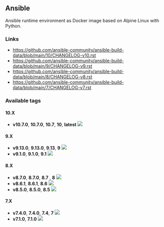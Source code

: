 Ansible
---

Ansible runtime environment as Docker image based on Alpine Linux with Python.


### Links
- <https://github.com/ansible-community/ansible-build-data/blob/main/10/CHANGELOG-v10.rst>
- <https://github.com/ansible-community/ansible-build-data/blob/main/9/CHANGELOG-v9.rst>
- <https://github.com/ansible-community/ansible-build-data/blob/main/8/CHANGELOG-v8.rst>
- <https://github.com/ansible-community/ansible-build-data/blob/main/7/CHANGELOG-v7.rst>


### Available tags
#### 10.X
- **v10.7.0**, **10.7.0**, **10.7**, **10**, **latest** ![](https://img.shields.io/docker/image-size/magnaz/ansible/v10.7.0)
#### 9.X
- **v9.13.0**, **9.13.0**, **9.13**, **9** ![](https://img.shields.io/docker/image-size/magnaz/ansible/v9.13.0)
- **v9.1.0**, **9.1.0**, **9.1** ![](https://img.shields.io/docker/image-size/magnaz/ansible/v9.1.0)
#### 8.X
- **v8.7.0**, **8.7.0**, **8.7** , **8** ![](https://img.shields.io/docker/image-size/magnaz/ansible/v8.7.0)
- **v8.6.1**, **8.6.1**, **8.6** ![](https://img.shields.io/docker/image-size/magnaz/ansible/v8.6.1)
- **v8.5.0**, **8.5.0**, **8.5** ![](https://img.shields.io/docker/image-size/magnaz/ansible/v8.5.0)
#### 7.X
- **v7.4.0**, **7.4.0**, **7.4**, **7** ![](https://img.shields.io/docker/image-size/magnaz/ansible/v7.4.0)
- **v7.1.0**, **7.1.0** ![](https://img.shields.io/docker/image-size/magnaz/ansible/v7.1.0)
